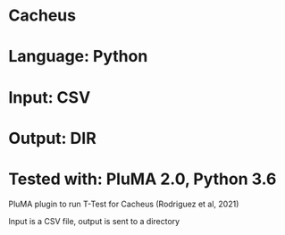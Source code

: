 # Cacheus
# Language: Python
# Input: CSV
# Output: DIR
# Tested with: PluMA 2.0, Python 3.6

PluMA plugin to run T-Test for Cacheus (Rodriguez et al, 2021)

Input is a CSV file, output is sent to a directory
